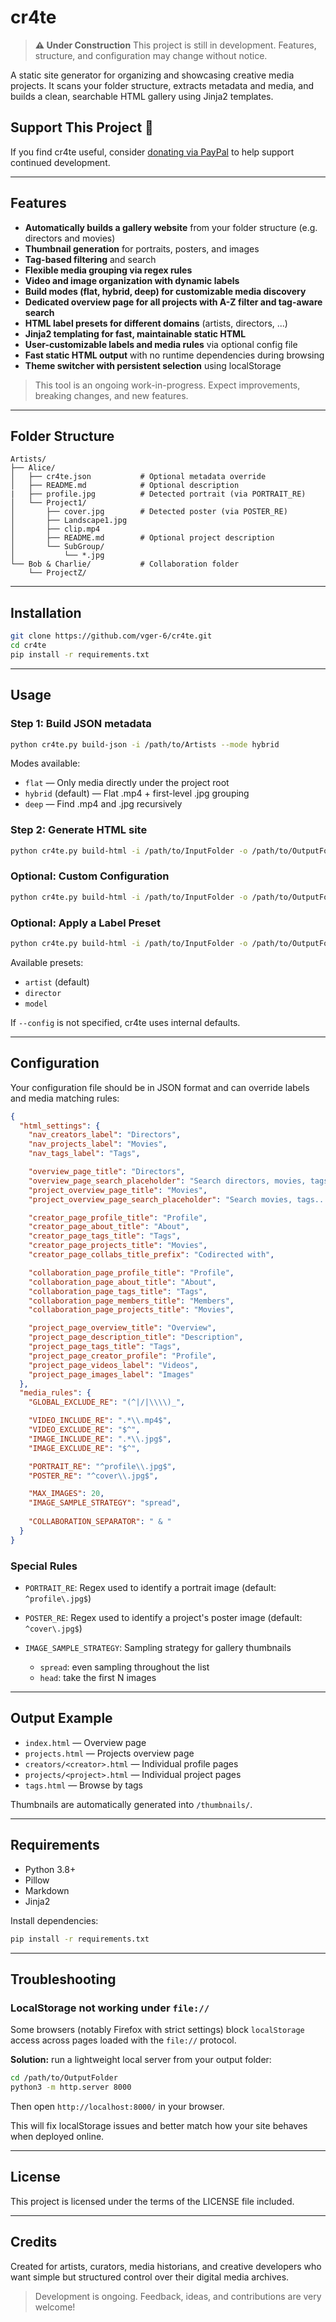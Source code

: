 # cr4te

> **⚠️ Under Construction**
> This project is still in development. Features, structure, and configuration may change without notice.

A static site generator for organizing and showcasing creative media projects. It scans your folder structure, extracts metadata and media, and builds a clean, searchable HTML gallery using Jinja2 templates.

## Support This Project 🙏

If you find cr4te useful, consider [donating via PayPal](https://www.paypal.com/donate/?hosted_button_id=XERA3ZMTLZC2N) to help support continued development.

---

## Features

* **Automatically builds a gallery website** from your folder structure (e.g. directors and movies)
* **Thumbnail generation** for portraits, posters, and images
* **Tag-based filtering** and search
* **Flexible media grouping via regex rules**
* **Video and image organization with dynamic labels**
* **Build modes (flat, hybrid, deep) for customizable media discovery**
* **Dedicated overview page for all projects with A-Z filter and tag-aware search**
* **HTML label presets for different domains** (artists, directors, ...)
* **Jinja2 templating for fast, maintainable static HTML**
* **User-customizable labels and media rules** via optional config file
* **Fast static HTML output** with no runtime dependencies during browsing
* **Theme switcher with persistent selection** using localStorage

> This tool is an ongoing work-in-progress. Expect improvements, breaking changes, and new features.

---

## Folder Structure

```
Artists/
├── Alice/
│   ├── cr4te.json           # Optional metadata override
│   ├── README.md            # Optional description
|   ├── profile.jpg          # Detected portrait (via PORTRAIT_RE)
│   └── Project1/
│       ├── cover.jpg        # Detected poster (via POSTER_RE)
│       ├── Landscape1.jpg
│       ├── clip.mp4
│       ├── README.md        # Optional project description
│       └── SubGroup/
│           └── *.jpg
└── Bob & Charlie/           # Collaboration folder
    └── ProjectZ/
```

---

## Installation

```bash
git clone https://github.com/vger-6/cr4te.git
cd cr4te
pip install -r requirements.txt
```

---

## Usage

### Step 1: Build JSON metadata

```bash
python cr4te.py build-json -i /path/to/Artists --mode hybrid
```

Modes available:

* `flat` — Only media directly under the project root
* `hybrid` (default) — Flat .mp4 + first-level .jpg grouping
* `deep` — Find .mp4 and .jpg recursively

### Step 2: Generate HTML site

```bash
python cr4te.py build-html -i /path/to/InputFolder -o /path/to/OutputFolder
```

### Optional: Custom Configuration

```bash
python cr4te.py build-html -i /path/to/InputFolder -o /path/to/OutputFolder --config config/cr4te_config.json
```

### Optional: Apply a Label Preset

```bash
python cr4te.py build-html -i /path/to/InputFolder -o /path/to/OutputFolder --html-preset director
```

Available presets:

* `artist` (default)
* `director`
* `model`

If `--config` is not specified, cr4te uses internal defaults.

---

## Configuration

Your configuration file should be in JSON format and can override labels and media matching rules:

```json
{
  "html_settings": {
    "nav_creators_label": "Directors",
    "nav_projects_label": "Movies",
    "nav_tags_label": "Tags",

    "overview_page_title": "Directors",
    "overview_page_search_placeholder": "Search directors, movies, tags...",
    "project_overview_page_title": "Movies",
    "project_overview_page_search_placeholder": "Search movies, tags...",

    "creator_page_profile_title": "Profile",
    "creator_page_about_title": "About",
    "creator_page_tags_title": "Tags",
    "creator_page_projects_title": "Movies",
    "creator_page_collabs_title_prefix": "Codirected with",

    "collaboration_page_profile_title": "Profile",
    "collaboration_page_about_title": "About",
    "collaboration_page_tags_title": "Tags",
    "collaboration_page_members_title": "Members",
    "collaboration_page_projects_title": "Movies",

    "project_page_overview_title": "Overview",
    "project_page_description_title": "Description",
    "project_page_tags_title": "Tags",
    "project_page_creator_profile": "Profile",
    "project_page_videos_label": "Videos",
    "project_page_images_label": "Images"
  },
  "media_rules": {
    "GLOBAL_EXCLUDE_RE": "(^|/|\\\\)_",

    "VIDEO_INCLUDE_RE": ".*\\.mp4$",
    "VIDEO_EXCLUDE_RE": "$^",
    "IMAGE_INCLUDE_RE": ".*\\.jpg$",
    "IMAGE_EXCLUDE_RE": "$^",

    "PORTRAIT_RE": "^profile\\.jpg$",
    "POSTER_RE": "^cover\\.jpg$",

    "MAX_IMAGES": 20,
    "IMAGE_SAMPLE_STRATEGY": "spread",
    
    "COLLABORATION_SEPARATOR": " & "
  }
}
```

### Special Rules

* `PORTRAIT_RE`: Regex used to identify a portrait image (default: `^profile\.jpg$`)
* `POSTER_RE`: Regex used to identify a project's poster image (default: `^cover\.jpg$`)
* `IMAGE_SAMPLE_STRATEGY`: Sampling strategy for gallery thumbnails

  * `spread`: even sampling throughout the list
  * `head`: take the first N images

---

## Output Example

* `index.html` — Overview page
* `projects.html` — Projects overview page
* `creators/<creator>.html` — Individual profile pages
* `projects/<project>.html` — Individual project pages
* `tags.html` — Browse by tags

Thumbnails are automatically generated into `/thumbnails/`.

---

## Requirements

* Python 3.8+
* Pillow
* Markdown
* Jinja2

Install dependencies:

```bash
pip install -r requirements.txt
```

---

## Troubleshooting

### LocalStorage not working under `file://`

Some browsers (notably Firefox with strict settings) block `localStorage` access across pages loaded with the `file://` protocol.

**Solution:** run a lightweight local server from your output folder:

```bash
cd /path/to/OutputFolder
python3 -m http.server 8000
```

Then open `http://localhost:8000/` in your browser.

This will fix localStorage issues and better match how your site behaves when deployed online.

---

## License

This project is licensed under the terms of the LICENSE file included.

---

## Credits

Created for artists, curators, media historians, and creative developers who want simple but structured control over their digital media archives.

> Development is ongoing. Feedback, ideas, and contributions are very welcome!

